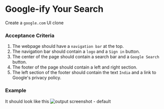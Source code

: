 # Google-ify Your Search

Create a `google.com` UI clone

### Acceptance Criteria

1. The webpage should have a `navigation bar` at the top.
2. The navigation bar should contain a `logo` and a `Sign in` button.
3. The center of the page should contain a search bar and a `Google Search` button.
4. The footer of the page should contain a left and right section.
5. The left section of the footer should contain the text `India` and a link to Google's privacy policy.

### Example

It should look like this
![output screenshot - default](https://storage.googleapis.com/acciojob-open-file-collections/8830bdda-3136-4228-a528-d88bf1924040Screenshot%202023-03-28%20at%2012.33.04%20PM.png)
